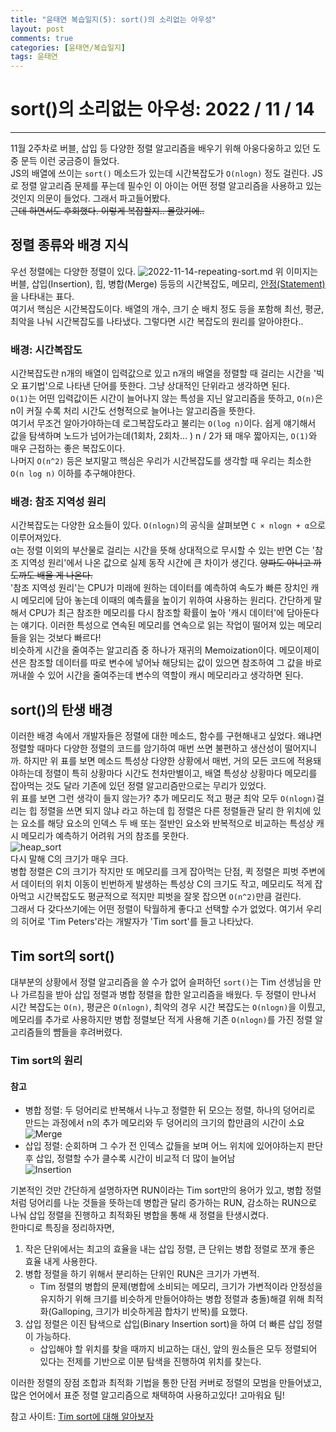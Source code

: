 ```yaml
---
title: "윤태연 복습일지(5): sort()의 소리없는 아우성"
layout: post
comments: true
categories: [윤태연/복습일지]
tags: 윤태연
---
```


# sort()의 소리없는 아우성: 2022 / 11 / 14

---

11월 2주차로 버블, 삽입 등 다양한 정렬 알고리즘을 배우기 위해 아웅다웅하고 있던 도중 문득 이런 궁금증이 들었다.
<br />
JS의 배열에 쓰이는 `sort()` 메소드가 있는데 시간복잡도가 `O(nlogn)` 정도 걸린다. JS로 정렬 알고리즘 문제를 푸는데 필수인 이 아이는 어떤 정렬 알고리즘을 사용하고 있는 것인지 의문이 들었다. 그래서 파고들어봤다.
<br />
~~근데 하면서도 후회했다. 이렇게 복잡할지.. 몰랐기에..~~

## 정렬 종류와 배경 지식

우선 정렬에는 다양한 정렬이 있다. ![2022-11-14-repeating-sort.md](https://user-images.githubusercontent.com/94962427/201510570-6b847b28-ea4a-41ba-b279-0cce21410b5d.png)
위 이미지는 버블, 삽입(Insertion), 힙, 병합(Merge) 등등의 시간복잡도, 메모리, [안정(Statement)](https://hongl.tistory.com/9)을 나타내는 표다.
<br />
여기서 핵심은 시간복잡도이다. 배열의 개수, 크기 순 배치 정도 등을 포함해 최선, 평균, 최악을 나눠 시간복잡도를 나타냈다. 그렇다면 시간 복잡도의 원리를 알아야한다..

### 배경: 시간복잡도

시간복잡도란 n개의 배열이 입력값으로 있고 n개의 배열을 정렬할 때 걸리는 시간을 '빅오 표기법'으로 나타낸 단어를 뜻한다. 그냥 상대적인 단위라고 생각하면 된다.
<br />
`O(1)`는 어떤 입력값이든 시간이 늘어나지 않는 특성을 지닌 알고리즘을 뜻하고, `O(n)`은 n이 커질 수록 처리 시간도 선형적으로 늘어나는 알고리즘을 뜻한다.
<br />
여기서 무조건 알아가야하는데 로그복잡도라고 불리는 `O(log n)`이다. 쉽게 얘기해서 값을 탐색하며 노드가 넘어가는데(1회차, 2회차... ) n / 2가 돼 매우 짧아지는, `O(1)`와 매우 근접하는 좋은 복잡도이다.
<br />
나머지 `O(n^2)` 등은 보지말고 핵심은 우리가 시간복잡도를 생각할 때 우리는 최소한 `O(n log n)` 이하를 추구해야한다.

### 배경: 참조 지역성 원리

시간복잡도는 다양한 요소들이 있다. `O(nlogn)`의 공식을 살펴보면 `C × nlogn + α`으로 이루어져있다.
<br />
α는 정렬 이외의 부산물로 걸리는 시간을 뜻해 상대적으로 무시할 수 있는 반면 C는 '참조 지역성 원리'에서 나온 값으로 실제 동작 시간에 큰 차이가 생긴다. ~~양파도 아니고 까도까도 배울 게 나온다.~~
<br />
'참조 지역성 원리'는 CPU가 미래에 원하는 데이터를 예측하여 속도가 빠른 장치인 캐시 메모리에 담아 놓는데 이때의 예측률을 높이기 위하여 사용하는 원리다. 간단하게 말해서 CPU가 최근 참조한 메모리를 다시 참조할 확률이 높아 '캐시 데이터'에 담아둔다는 얘기다. 이러한 특성으로 연속된 메모리를 연속으로 읽는 작업이 떨어져 있는 메모리들을 읽는 것보다 빠르다!
<br />
비슷하게 시간을 줄여주는 알고리즘 중 하나가 재귀의 Memoization이다. 메모이제이션은 참조할 데이터를 따로 변수에 넣어놔 해당되는 값이 있으면 참조하여 그 값을 바로 꺼내쓸 수 있어 시간을 줄여주는데 변수의 역할이 캐시 메모리라고 생각하면 된다.

## sort()의 탄생 배경

이러한 배경 속에서 개발자들은 정렬에 대한 메소드, 함수를 구현해내고 싶었다. 왜냐면 정렬할 때마다 다양한 정렬의 코드를 암기하여 매번 쓰면 불편하고 생산성이 떨어지니까. 하지만 위 표를 보면 메소드 특성상 다양한 상황에서 매번, 거의 모든 코드에 적용돼야하는데 정렬이 특히 상황마다 시간도 천차만별이고, 배열 특성상 상황마다 메모리를 잡아먹는 것도 달라 기존에 있던 정렬 알고리즘만으로는 무리가 있었다.
<br />
위 표를 보면 그런 생각이 들지 않는가? 추가 메모리도 적고 평균 최악 모두 `O(nlogn)`걸리는 힙 정렬을 쓰면 되지 않냐 라고 하는데 힙 정렬은 다른 정렬들관 달리 한 위치에 있는 요소를 해당 요소의 인덱스 두 배 또는 절반인 요소와 반복적으로 비교하는 특성상 캐시 메모리가 예측하기 어려워 거의 참조를 못한다.<br />
![heap_sort](https://user-images.githubusercontent.com/94962427/201512356-370107e9-d4bd-4465-9df5-32091153dd3b.gif) <br />
다시 말해 C의 크기가 매우 크다.
<br />
병합 정렬은 C의 크기가 작지만 또 메모리를 크게 잡아먹는 단점, 퀵 정렬은 피벗 주변에서 데이터의 위치 이동이 빈번하게 발생하는 특성상 C의 크기도 작고, 메모리도 적게 잡아먹고 시간복잡도도 평균적으로 적지만 피벗을 잘못 잡으면 `O(n^2)`만큼 걸린다.
<br />
그래서 다 갖다쓰기에는 어떤 정렬이 탁월하게 좋다고 선택할 수가 없었다. 여기서 우리의 히어로
'Tim Peters'라는 개발자가 'Tim sort'를 들고 나타났다.

## Tim sort의 sort()

대부분의 상황에서 정렬 알고리즘을 쓸 수가 없어 슬퍼하던 `sort()`는 Tim 선생님을 만나 가르침을 받아 삽입 정렬과 병합 정렬을 합한 알고리즘을 배웠다. 두 정렬이 만나서 시간 복잡도는 `O(n)`, 평균은 `O(nlogn)`, 최악의 경우 시간 복잡도는 `O(nlogn)`을 이뤘고, 메모리를 추가로 사용하지만 병합 정렬보단 적게 사용해 기존 `O(nlogn)`를 가진 정렬 알고리즘들의 뺨들을 후려버렸다.

### Tim sort의 원리

#### 참고

- 병합 정렬: 두 덩어리로 반복해서 나누고 정렬한 뒤 모으는 정렬, 하나의 덩어리로 만드는 과정에서 n의 추가 메모리와 두 덩어리의 크기의 합만큼의 시간이 소요 <br />
  ![Merge](https://user-images.githubusercontent.com/94962427/201513271-f9c9b5b4-f77b-4f25-a05e-573848bcda88.gif)
- 삽입 정렬: 순회하며 그 수가 전 인덱스 값들을 보며 어느 위치에 있어야하는지 판단 후 삽입, 정렬할 수가 클수록 시간이 비교적 더 많이 늘어남<br />
  ![Insertion](https://user-images.githubusercontent.com/94962427/201513258-aa470054-f1c6-4410-aa13-06c20e3220c6.gif)

기본적인 것만 간단하게 설명하자면 RUN이라는 Tim sort만의 용어가 있고, 병합 정렬처럼 덩어리를 나눈 것들을 뜻하는데 병합관 달리 증가하는 RUN, 감소하는 RUN으로 나눠 삽입 정렬을 진행하고 최적화된 병합을 통해 새 정렬을 탄생시켰다.
<br />
한마디로 특징을 정리하자면,

1. 작은 단위에서는 최고의 효율을 내는 삽입 정렬, 큰 단위는 병합 정렬로 쪼개 좋은 효율 내게 사용한다.
2. 병합 정렬을 하기 위해서 분리하는 단위인 RUN은 크기가 가변적.
   - Tim 정렬의 병합의 문제(병합에 소비되는 메모리, 크기가 가변적이라 안정성을 유지하기 위해 크기를 비슷하게 만들어야하는 병합 정렬과 충돌)해결 위해 최적화(Galloping, 크기가 비슷하게끔 합차기 반복)를 요했다.
3. 삽입 정렬은 이진 탐색으로 삽입(Binary Insertion sort)을 하여 더 빠른 삽입 정렬이 가능하다.
   - 삽입해야 할 위치를 찾을 때까지 비교하는 대신, 앞의 원소들은 모두 정렬되어 있다는 전제를 기반으로 이분 탐색을 진행하여 위치를 찾는다.

이러한 정렬의 장점 조합과 최적화 기법을 통한 단점 커버로 정렬의 모범을 만들어냈고, 많은 언어에서 표준 정렬 알고리즘으로 채택하여 사용하고있다! 고마워요 팀!

참고 사이트: [Tim sort에 대해 알아보자](https://d2.naver.com/helloworld/0315536)
